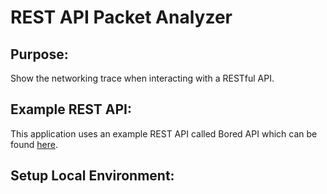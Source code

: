 # REST API Packet Analyzer

## Purpose:
Show the networking trace when interacting with a RESTful API.

## Example REST API:
This application uses an example REST API called Bored API which can be found [here](https://www.boredapi.com/).

## Setup Local Environment:
